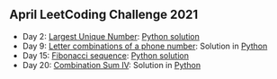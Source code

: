 ## April LeetCoding Challenge 2021 
- Day 2:  [Largest Unique Number](https://leetcode.com/explore/featured/card/april-leetcoding-challenge-2021/593/week-1-april-1st-april-7th/3692/): [Python solution](https://github.com/dgharsallah/leetcode-solutions/blob/master/April%20LeetCoding%20Challenge%202021/Day%202%20-%20Largest%20unique%20number.py)
- Day 9: [Letter combinations of a phone number](https://leetcode.com/problems/letter-combinations-of-a-phone-number/): Solution in [Python](https://github.com/dgharsallah/leetcode-solutions/blob/master/April%20LeetCoding%20Challenge%202021/Day%209%20-%20Letter%20combinations%20of%20a%20phone%20number.py)
- Day 15: [Fibonacci sequence](https://leetcode.com/problems/fibonacci-number/): [Python solution](https://github.com/dgharsallah/leetcode-solutions/blob/master/April%20LeetCoding%20Challenge%202021/Day%2015%20-%20Fibonacci%20sequence.py)
- Day 20: [Combination Sum IV](https://leetcode.com/problems/combination-sum-iv/): Solution in [Python](https://github.com/dgharsallah/leetcode-solutions/blob/master/April%20LeetCoding%20Challenge%202021/Day%2020%20-%20Combination%20sum%20IV.py)
